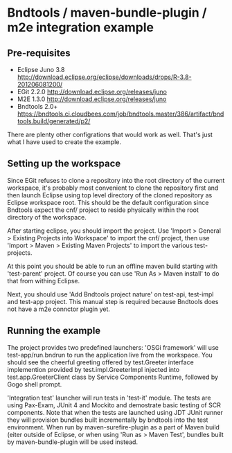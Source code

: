 Bndtools / maven-bundle-plugin / m2e integration example
========================================================

Pre-requisites
--------------
* Eclipse Juno 3.8 http://download.eclipse.org/eclipse/downloads/drops/R-3.8-201206081200/
* EGit 2.2.0 http://download.eclipse.org/releases/juno
* M2E 1.3.0 http://download.eclipse.org/releases/juno
* Bndtools 2.0+ https://bndtools.ci.cloudbees.com/job/bndtools.master/386/artifact/bndtools.build/generated/p2/

There are plenty other configrations that would work as well. That's just what I have used to create the example.

Setting up the workspace
------------------------

Since EGit refuses to clone a repository into the root directory of the current workspace, it's probably most convenient to clone the repository first and then launch Eclipse using top level directory of the cloned repository as Eclipse workspace root. This should be the default configuration since Bndtools expect the cnf/ project to reside physically within the root directory of the workspace.

After starting eclipse, you should import the project. Use 'Import > General > Existing Projects into Workspace' to import the cnf/ project, then use 'Import > Maven > Existing Maven Projects' to import the various test- projects.

At this point you should be able to run an offline maven build starting with 'test-parent' project. Of course you can use 'Run As > Maven install' to do that from withing Eclipse.

Next, you should use 'Add Bndtools project nature' on test-api, test-impl and test-app project. This manual step is required because Bndtools does not have a m2e connctor plugin yet.

Running the example
-------------------

The project provides two predefined launchers: 'OSGi framework' will use test-app/run.bndrun to run the application live from the workspace. You should see the cheerful greeting offered by test.Greeter interface implemention provided by test.impl.GreeterImpl injected into test.app.GreeterClient class by Service Components Runtime, followed by Gogo shell prompt.

'Integration test' launcher will run tests in 'test-it' module. The tests are using Pax-Exam, JUnit 4 and Mockito and demostrate basic testing of SCR components. Note that when the tests are launched using JDT JUnit runner they will provision bundles built incrementally by bndtools into the test environment. When run by maven-surefire-plugin as a part of Maven build (eiter outside of Eclipse, or when using 'Run as > Maven Test', bundles built by maven-bundle-plugin will be used instead.

